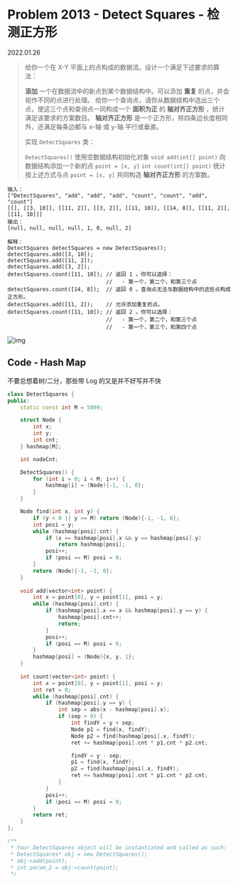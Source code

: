 # Problem 2013 - Detect Squares - 检测正方形

2022.01.26

> 给你一个在 X-Y 平面上的点构成的数据流。设计一个满足下述要求的算法：
>
> **添加** 一个在数据流中的新点到某个数据结构中。可以添加 **重复** 的点，并会视作不同的点进行处理。
> 给你一个查询点，请你从数据结构中选出三个点，使这三个点和查询点一同构成一个 **面积为正** 的 **轴对齐正方形** ，统计 满足该要求的方案数目。
> **轴对齐正方形** 是一个正方形，除四条边长度相同外，还满足每条边都与 x-轴 或 y-轴 平行或垂直。
>
> 实现 `DetectSquares` 类：
>
> `DetectSquares()` 使用空数据结构初始化对象
> `void add(int[] point)` 向数据结构添加一个新的点 `point = [x, y]`
> `int count(int[] point)` 统计按上述方式与点 `point = [x, y]` 共同构造 **轴对齐正方形** 的方案数。

```
输入：
["DetectSquares", "add", "add", "add", "count", "count", "add", "count"]
[[], [[3, 10]], [[11, 2]], [[3, 2]], [[11, 10]], [[14, 8]], [[11, 2]], [[11, 10]]]
输出：
[null, null, null, null, 1, 0, null, 2]

解释：
DetectSquares detectSquares = new DetectSquares();
detectSquares.add([3, 10]);
detectSquares.add([11, 2]);
detectSquares.add([3, 2]);
detectSquares.count([11, 10]); // 返回 1 。你可以选择：
                               //   - 第一个，第二个，和第三个点
detectSquares.count([14, 8]);  // 返回 0 。查询点无法与数据结构中的这些点构成正方形。
detectSquares.add([11, 2]);    // 允许添加重复的点。
detectSquares.count([11, 10]); // 返回 2 。你可以选择：
                               //   - 第一个，第二个，和第三个点
                               //   - 第一个，第三个，和第四个点
```

![img](https://assets.leetcode.com/uploads/2021/09/01/image.png)

## Code - Hash Map

不要总想着树/二分，那些带 Log 的又是并不好写并不快

```cpp
class DetectSquares {
public:
    static const int M = 5009;

    struct Node {
        int x;
        int y;
        int cnt;
    } hashmap[M];

    int nodeCnt;

    DetectSquares() {
        for (int i = 0; i < M; i++) {
            hashmap[i] = (Node){-1, -1, 0};
        }
    }

    Node find(int x, int y) {
        if (y < 0 || y >= M) return (Node){-1, -1, 0};
        int posi = y;
        while (hashmap[posi].cnt) {
            if (x == hashmap[posi].x && y == hashmap[posi].y) 
                return hashmap[posi];
            posi++;
            if (posi == M) posi = 0;
        }
        return (Node){-1, -1, 0};
    }
    
    void add(vector<int> point) {
        int x = point[0], y = point[1], posi = y;
        while (hashmap[posi].cnt) {
            if (hashmap[posi].x == x && hashmap[posi].y == y) {
                hashmap[posi].cnt++;
                return;
            }
            posi++;
            if (posi == M) posi = 0;
        }
        hashmap[posi] = (Node){x, y, 1};
    }
    
    int count(vector<int> point) {
        int x = point[0], y = point[1], posi = y;
        int ret = 0;
        while (hashmap[posi].cnt) {
            if (hashmap[posi].y == y) {
                int sep = abs(x - hashmap[posi].x);
                if (sep > 0) {
                    int findY = y + sep;
                    Node p1 = find(x, findY);
                    Node p2 = find(hashmap[posi].x, findY);
                    ret += hashmap[posi].cnt * p1.cnt * p2.cnt;

                    findY = y - sep;
                    p1 = find(x, findY);
                    p2 = find(hashmap[posi].x, findY);
                    ret += hashmap[posi].cnt * p1.cnt * p2.cnt;
                }
            }
            posi++;
            if (posi == M) posi = 0;
        }
        return ret;
    }
};

/**
 * Your DetectSquares object will be instantiated and called as such:
 * DetectSquares* obj = new DetectSquares();
 * obj->add(point);
 * int param_2 = obj->count(point);
 */
```

